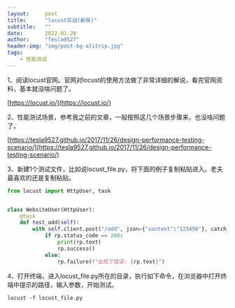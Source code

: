 ```yaml
---
layout:     post
title:      "locust实战(新版)"
subtitle:   ""
date:       2022-01-20
author:     "Tesla9527"
header-img: "img/post-bg-alitrip.jpg"
tags:
    - 性能测试
---
```


1、阅读locust官网。官网对locust的使用方法做了非常详细的解说，看完官网资料，基本就没啥问题了。

[https://locust.io/](https://locust.io/)

2、性能测试场景，参考我之前的文章，一般按照这几个场景步骤来，也没啥问题了。

[https://tesla9527.github.io/2017/11/26/design-performance-testing-scenario/](https://tesla9527.github.io/2017/11/26/design-performance-testing-scenario/)

3、新建1个测试文件，比如说locust_file.py，将下面的例子复制粘贴进入。老夫最喜欢的还是复制粘贴。

```python
from locust import HttpUser, task


class WebsiteUser(HttpUser):
    @task
    def test_add(self):
        with self.client.post("/add", json={"content":"123456"}, catch_response=True) as rp:
            if rp.status_code == 200:
                print(rp.text)
                rp.success()
            else:
                rp.failure(f"出现了错误: {rp.text}")
```

4、打开终端，进入locust_file.py所在的目录，执行如下命令，在浏览器中打开终端中提示的路径，输入参数，开始测试。

```
locust -f locust_file.py
```
